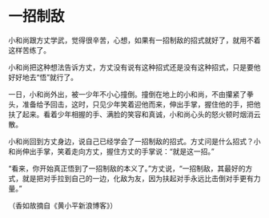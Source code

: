 # 一招制敌

小和尚跟方丈学武，觉得很辛苦，心想，如果有一招制敌的招式就好了，就用不着这样苦练了。 

小和尚把这种想法告诉方丈，方丈没有说有这种招式还是没有这种招式，只是要他好好地去“悟”就行了。 

一日，小和尚外出，被一少年不小心撞倒。撞倒在地上的小和尚，不由攥紧了拳头，准备给予回击，这时，只见少年笑着迎他而来，伸出手掌，握住他的手，把他扶了起来。看着少年相握的手、满脸的笑容和真诚，小和尚心头的怒火顿时烟消云散。 

小和尚回到方丈身边，说自己已经学会了一招制敌的招式。方丈问是什么招式？小和尚伸出手掌，笑着走向方丈，握住方丈的手掌说：“就是这一招。” 

“看来，你开始真正悟到了一招制敌的本义了。”方丈说，“一招制敌，其最好的方式，就是把对手拉到自己的一边，化敌为友，因为扶起对手永远比击倒对手更有力量。” 

（香如故摘自《黄小平新浪博客》）